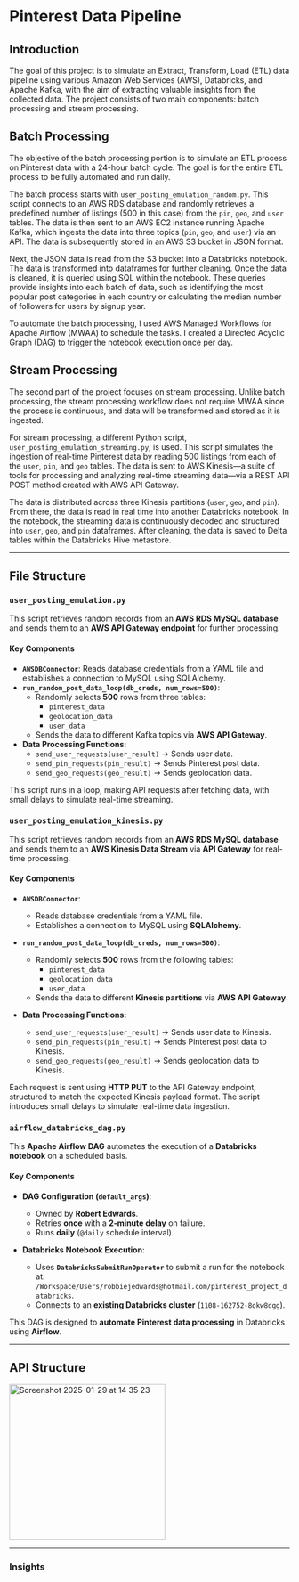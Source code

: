 # Pinterest Data Pipeline

## Introduction

The goal of this project is to simulate an Extract, Transform, Load (ETL) data pipeline using various Amazon Web Services (AWS), Databricks, and Apache Kafka, with the aim of extracting valuable insights from the collected data. The project consists of two main components: batch processing and stream processing.

## Batch Processing

The objective of the batch processing portion is to simulate an ETL process on Pinterest data with a 24-hour batch cycle. The goal is for the entire ETL process to be fully automated and run daily.

The batch process starts with `user_posting_emulation_random.py`. This script connects to an AWS RDS database and randomly retrieves a predefined number of listings (500 in this case) from the `pin`, `geo`, and `user` tables. The data is then sent to an AWS EC2 instance running Apache Kafka, which ingests the data into three topics (`pin`, `geo`, and `user`) via an API. The data is subsequently stored in an AWS S3 bucket in JSON format.

Next, the JSON data is read from the S3 bucket into a Databricks notebook. The data is transformed into dataframes for further cleaning. Once the data is cleaned, it is queried using SQL within the notebook. These queries provide insights into each batch of data, such as identifying the most popular post categories in each country or calculating the median number of followers for users by signup year.

To automate the batch processing, I used AWS Managed Workflows for Apache Airflow (MWAA) to schedule the tasks. I created a Directed Acyclic Graph (DAG) to trigger the notebook execution once per day.

## Stream Processing

The second part of the project focuses on stream processing. Unlike batch processing, the stream processing workflow does not require MWAA since the process is continuous, and data will be transformed and stored as it is ingested.

For stream processing, a different Python script, `user_posting_emulation_streaming.py`, is used. This script simulates the ingestion of real-time Pinterest data by reading 500 listings from each of the `user`, `pin`, and `geo` tables. The data is sent to AWS Kinesis—a suite of tools for processing and analyzing real-time streaming data—via a REST API POST method created with AWS API Gateway.

The data is distributed across three Kinesis partitions (`user`, `geo`, and `pin`). From there, the data is read in real time into another Databricks notebook. In the notebook, the streaming data is continuously decoded and structured into `user`, `geo`, and `pin` dataframes. After cleaning, the data is saved to Delta tables within the Databricks Hive metastore.

---
## File Structure

### `user_posting_emulation.py`
This script retrieves random records from an **AWS RDS MySQL database** and sends them to an **AWS API Gateway endpoint** for further processing.  

#### **Key Components**
- **`AWSDBConnector`**: Reads database credentials from a YAML file and establishes a connection to MySQL using SQLAlchemy.  
- **`run_random_post_data_loop(db_creds, num_rows=500)`**:  
  - Randomly selects **500** rows from three tables:  
    - `pinterest_data`  
    - `geolocation_data`  
    - `user_data`  
  - Sends the data to different Kafka topics via **AWS API Gateway**.  
- **Data Processing Functions:**  
  - `send_user_requests(user_result)` → Sends user data.  
  - `send_pin_requests(pin_result)` → Sends Pinterest post data.  
  - `send_geo_requests(geo_result)` → Sends geolocation data.  

This script runs in a loop, making API requests after fetching data, with small delays to simulate real-time streaming.

### `user_posting_emulation_kinesis.py`
This script retrieves random records from an **AWS RDS MySQL database** and sends them to an **AWS Kinesis Data Stream** via **API Gateway** for real-time processing.  

#### **Key Components**
- **`AWSDBConnector`**:  
  - Reads database credentials from a YAML file.  
  - Establishes a connection to MySQL using **SQLAlchemy**.  

- **`run_random_post_data_loop(db_creds, num_rows=500)`**:  
  - Randomly selects **500** rows from the following tables:  
    - `pinterest_data`  
    - `geolocation_data`  
    - `user_data`  
  - Sends the data to different **Kinesis partitions** via **AWS API Gateway**.  

- **Data Processing Functions:**  
  - `send_user_requests(user_result)` → Sends user data to Kinesis.  
  - `send_pin_requests(pin_result)` → Sends Pinterest post data to Kinesis.  
  - `send_geo_requests(geo_result)` → Sends geolocation data to Kinesis.  

Each request is sent using **HTTP PUT** to the API Gateway endpoint, structured to match the expected Kinesis payload format. The script introduces small delays to simulate real-time data ingestion.

### `airflow_databricks_dag.py`
This **Apache Airflow DAG** automates the execution of a **Databricks notebook** on a scheduled basis.

#### **Key Components**
- **DAG Configuration (`default_args`)**:  
  - Owned by **Robert Edwards**.  
  - Retries **once** with a **2-minute delay** on failure.  
  - Runs **daily** (`@daily` schedule interval).  

- **Databricks Notebook Execution**:  
  - Uses **`DatabricksSubmitRunOperator`** to submit a run for the notebook at:  
    `/Workspace/Users/robbiejedwards@hotmail.com/pinterest_project_databricks`.  
  - Connects to an **existing Databricks cluster** (`1108-162752-8okw8dgg`).  

This DAG is designed to **automate Pinterest data processing** in Databricks using **Airflow**. 

---
## API Structure
<img width="280" alt="Screenshot 2025-01-29 at 14 35 23" src="https://github.com/user-attachments/assets/c5cf7695-c987-4419-bb78-b26bc46d4da2" />

---
### Insights

